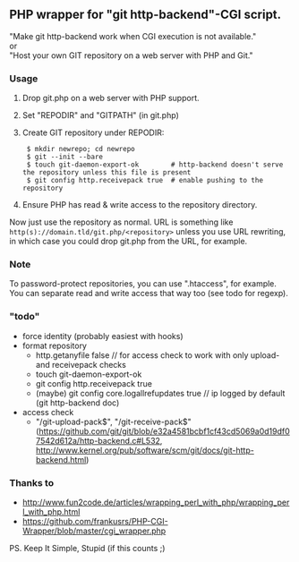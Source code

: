 ## PHP wrapper for "git http-backend"-CGI script.

"Make git http-backend work when CGI execution is not available."  
or  
"Host your own GIT repository on a web server with PHP and Git."

### Usage
1. Drop git.php on a web server with PHP support.
2. Set "REPODIR" and "GITPATH" (in git.php)
3. Create GIT repository under REPODIR:

        $ mkdir newrepo; cd newrepo
        $ git --init --bare
        $ touch git-daemon-export-ok        # http-backend doesn't serve the repository unless this file is present
        $ git config http.receivepack true  # enable pushing to the repository

4. Ensure PHP has read & write access to the repository directory.

Now just use the repository as normal. URL is something like `http(s)://domain.tld/git.php/<repository>` unless you use URL rewriting, in which case you could drop git.php from the URL, for example.

### Note
To password-protect repositories, you can use ".htaccess", for example. You can separate read and write access that way too (see todo for regexp).
	
### "todo"
- force identity (probably easiest with hooks)
- format repository
   - http.getanyfile false // for access check to work with only upload- and receivepack checks
   - touch git-daemon-export-ok
   - git config http.receivepack true
   - (maybe) git config core.logallrefupdates true // ip logged by default (git http-backend doc)
- access check
   - "/git-upload-pack$", "/git-receive-pack$"
     (https://github.com/git/git/blob/e32a4581bcbf1cf43cd5069a0d19df07542d612a/http-backend.c#L532,
      http://www.kernel.org/pub/software/scm/git/docs/git-http-backend.html)

### Thanks to
 * http://www.fun2code.de/articles/wrapping_perl_with_php/wrapping_perl_with_php.html
 * https://github.com/frankusrs/PHP-CGI-Wrapper/blob/master/cgi_wrapper.php

PS. Keep It Simple, Stupid (if this counts ;)
